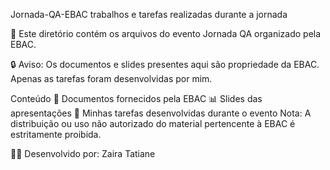 Jornada-QA-EBAC
trabalhos e tarefas realizadas durante a jornada

📂 Este diretório contém os arquivos do evento Jornada QA organizado pela EBAC.

🔒 Aviso: Os documentos e slides presentes aqui são propriedade da EBAC. Apenas as tarefas foram desenvolvidas por mim.

Conteúdo
📄 Documentos fornecidos pela EBAC
📊 Slides das apresentações
📝 Minhas tarefas desenvolvidas durante o evento
Nota: A distribuição ou uso não autorizado do material pertencente à EBAC é estritamente proibida.

👨‍💻 Desenvolvido por: Zaira Tatiane
